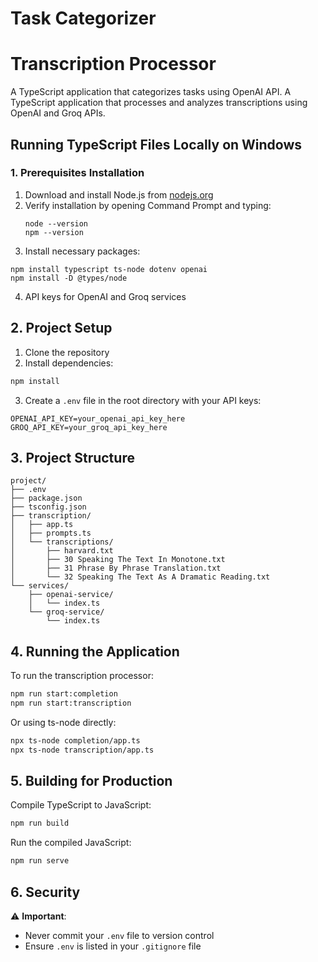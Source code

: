 # Task Categorizer
# Transcription Processor

A TypeScript application that categorizes tasks using OpenAI API.
A TypeScript application that processes and analyzes transcriptions using OpenAI and Groq APIs.

## Running TypeScript Files Locally on Windows

### 1. Prerequisites Installation
1. Download and install Node.js from [nodejs.org](https://nodejs.org/)
2. Verify installation by opening Command Prompt and typing:
   ```
   node --version
   npm --version
   ```
3. Install necessary packages:

```
npm install typescript ts-node dotenv openai
npm install -D @types/node
```

4. API keys for OpenAI and Groq services

## 2. Project Setup

1. Clone the repository
2. Install dependencies:
```bash
npm install
```

3. Create a `.env` file in the root directory with your API keys:
```
OPENAI_API_KEY=your_openai_api_key_here
GROQ_API_KEY=your_groq_api_key_here
```

## 3. Project Structure

```
project/
├── .env
├── package.json
├── tsconfig.json
├── transcription/
│   ├── app.ts
│   ├── prompts.ts
│   └── transcriptions/
│       ├── harvard.txt
│       ├── 30 Speaking The Text In Monotone.txt
│       ├── 31 Phrase By Phrase Translation.txt
│       └── 32 Speaking The Text As A Dramatic Reading.txt
└── services/
    ├── openai-service/
    │   └── index.ts
    └── groq-service/
        └── index.ts
```

## 4. Running the Application

To run the transcription processor:

```bash
npm run start:completion
npm run start:transcription
```

Or using ts-node directly:

```bash
npx ts-node completion/app.ts
npx ts-node transcription/app.ts
```

## 5. Building for Production

Compile TypeScript to JavaScript:

```bash
npm run build
```

Run the compiled JavaScript:

```bash
npm run serve
```

## 6. Security

⚠️ **Important**: 
- Never commit your `.env` file to version control
- Ensure `.env` is listed in your `.gitignore` file
